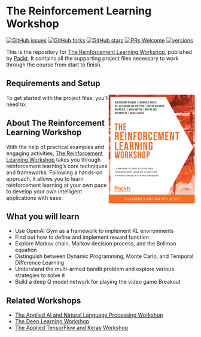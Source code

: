 # The Reinforcement Learning Workshop
[![GitHub issues](https://img.shields.io/github/issues/PacktWorkshops/The-Reinforcement-Learning-Workshop.svg)](https://github.com/PacktWorkshops/The-Reinforcement-Learning-Workshop/issues)
[![GitHub forks](https://img.shields.io/github/forks/PacktWorkshops/The-Reinforcement-Learning-Workshop.svg)](https://github.com/PacktWorkshops/The-Reinforcement-Learning-Workshop/network)
[![GitHub stars](https://img.shields.io/github/stars/PacktWorkshops/The-Reinforcement-Learning-Workshop.svg)](https://github.com/PacktWorkshops/The-Reinforcement-Learning-Workshop/stargazers)
[![PRs Welcome](https://img.shields.io/badge/PRs-welcome-brightgreen.svg)](https://github.com/PacktWorkshops/The-Reinforcement-Learning-Workshop/pulls)
[![versions](https://img.shields.io/pypi/pyversions/pybadges.svg)](https://www.python.org/downloads/)

This is the repository for [The Reinforcement Learning Workshop](https://www.amazon.com/Reinforcement-Learning-Workshop-cutting-edge-reinforcement-dp-1800200455/dp/1800200455/ref=mt_other?_encoding=UTF8&me=&qid=1611062513&utm_source=github&utm_medium=repository&utm_campaign=9781800200456&utm_term=Reinforcement%20Learning&utm_content=The%20Reinforcement%20Learning%20Workshop), published by [Packt](https://www.packtpub.com/?utm_source=github). It contains all the supporting project files necessary to work through the course from start to finish.

## Requirements and Setup
<a href="https://www.amazon.com/Reinforcement-Learning-Workshop-cutting-edge-reinforcement-dp-1800200455/dp/1800200455/ref=mt_other?_encoding=UTF8&me=&qid=1611062513&utm_source=github&utm_medium=repository&utm_campaign=9781800200456&utm_term=Reinforcement%20Learning&utm_content=The%20Reinforcement%20Learning%20Workshop"><img src="https://github.com/PacktWorkshops/Workshop-Covers/blob/master/B16182_The%20Reinforcement%20Learning%20Workshop.png" alt="The Reinforcement Learning Workshop" height="290px" width="230px" align="right" this.target="_blank"></a>

To get started with the project files, you'll need to:


## About The Reinforcement Learning Workshop
With the help of practical examples and engaging activities, [The Reinforcement Learning Workshop](https://www.amazon.com/Reinforcement-Learning-Workshop-cutting-edge-reinforcement-dp-1800200455/dp/1800200455/ref=mt_other?_encoding=UTF8&me=&qid=1611062513&utm_source=github&utm_medium=repository&utm_campaign=9781800200456&utm_term=Reinforcement%20Learning&utm_content=The%20Reinforcement%20Learning%20Workshop) takes you through reinforcement learning’s core techniques and frameworks. Following a hands-on approach, it allows you to learn reinforcement learning at your own pace to develop your own intelligent applications with ease.

## What you will learn
* Use OpenAI Gym as a framework to implement RL environments
* Find out how to define and implement reward function
* Explore Markov chain, Markov decision process, and the Bellman equation
* Distinguish between Dynamic Programming, Monte Carlo, and Temporal Difference Learning
* Understand the multi-armed bandit problem and explore various strategies to solve it
* Build a deep Q model network for playing the video game Breakout

## Related Workshops
* [The Applied AI and Natural Language Processing Workshop](https://www.amazon.com/Applied-Natural-Language-Processing-Workshop-ebook/dp/B08Q8GNTGT/ref=sr_1_1?dchild=1&keywords=The%20Applied%20AI%20and%20Natural%20Language%20Processing%20Workshop&qid=1610976605&sr=8-1&utm_source=github&utm_medium=repository&utm_campaign=9781801071307&utm_term=Applied%20AI%20and%20Natural%20Language%20Processing&utm_content=The%20Applied%20AI%20and%20Natural%20Language%20Processing%20Workshop)
* [The Deep Learning Workshop](https://www.amazon.com/Deep-Learning-Workshop-next-generation-TensorFlow-ebook/dp/B08Q8GP7DJ/ref=sr_1_2?dchild=1&keywords=The%20Deep%20Learning%20Workshop&qid=1611054533&sr=8-2&utm_source=GitHub&utm_medium=Repository&utm_campaign=9781801075169&utm_term=Deep%20Learning&utm_content=The%20Deep%20Learning%20Workshop)
* [The Applied TensorFlow and Keras Workshop](https://www.amazon.com/Applied-TensorFlow-Keras-Workshop-real-world-ebook/dp/B08Q8F55ZS/ref=sr_1_1?dchild=1&keywords=The%20Applied%20TensorFlow%20and%20Keras%20Workshop&qid=1610976724&sr=8-1&utm_source=github&utm_medium=repository&utm_campaign=9781801078153&utm_term=Applied%20TensorFlow%20and%20Keras&utm_content=The%20Applied%20TensorFlow%20and%20Keras%20Workshop)
